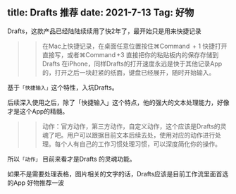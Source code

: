 title:  Drafts 推荐
date: 2021-7-13
Tag: 好物
---

  Drafts，这款产品已经陆陆续续用了快2年了，最开始只是用来快捷记录
>>在Mac上快捷记录，在桌面任意位置按住⌘Command  + 1 快捷打开直接写，或者⌘Command +3 直接把你的粘贴板内的保存存储到Drafts
>>在iPhone，同样Drafts的打开速度永远是快于其他记录App的，打开之后一块赶紧的纸面，键盘已经展开，随时开始输入。

基于`「快捷输入」`这个特性，入坑Drafts。

  后续深入使用之后，除了「快捷输入」这个特点，他的强大的文本处理能力，好像才是这个App的精髓。

>> 动作：官方动作，第三方动作，自定义动作，这个应该是Drafts的灵魂了吧。用户可以跟据目前文本后续去处，使用对应的动作进行处理。每个人有自己的工作习惯处理习惯，可以深度简化你的操作。

所以`「动作」` 目前来看才是Drafts 的灵魂功能。

   如果不是需要处理表格，图片相关的文字的话，Drafts应该是目前工作流里面首选的App 好物推荐一波